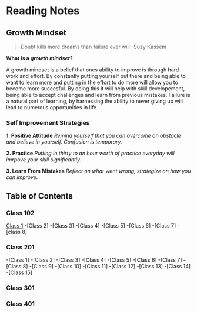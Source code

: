 # Reading Notes

## Growth Mindset


> Doubt kills more dreams than failure ever will -Suzy Kassem

**What is a _growth mindset_?**

A growth mindset is a belief that ones ability to improve is through hard work and effort. By constantly putting yourself out there and being able to want to learn more and putting in the effort to do more will allow you to become more succesful. By doing this it will help with skill developement, being able to accept challenges and learn from previous mistakes. Failure is a natural part of learning, by harnessing the ability to never giving up will lead to numerous opportunities in life.

### Self Improvement Strategies

**1. Positive Attitude** *Remind yourself that you can overcome an obstacle and believe in yourself. Confusion is temporary.*

**2. Practice** *Putting in thirty to an hour worth of practice everyday will imrpove your skill significantly.*

**3. Learn From Mistakes** *Reflect on what went wrong, strategize on how you can improve.*

## Table of Contents

### Class 102

[Class 1](https://github.com/WajihaKh/reading-notes/blob/main/102/class-1-notes.md)
-[Class 2]
-[Class 3]
-[Class 4]
-[Class 5]
-[Class 6]
-[Class 7]
-[class 8]

### Class 201

-[Class 1]
-[Class 2]
-[Class 3]
-[Class 4]
-[Class 5]
-[Class 6]
-[Class 7]
-[Class 8]
-[Class 9]
-[Class 10]
-[Class 11]
-[Class 12]
-[Class 13]
-[Class 14]
-[Class 15]

### Class 301

### Class 401
